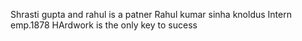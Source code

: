 Shrasti gupta and rahul is a patner
Rahul kumar sinha
knoldus Intern 
emp.1878 
HArdwork is the only key to sucess
